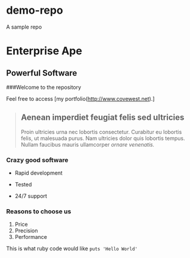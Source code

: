 # demo-repo
A sample repo

Enterprise Ape
==============

Powerful Software
-----------------

###Welcome to the repository

Feel free to access [my portfolio(http://www.covewest.net).]
 
> ## Aenean imperdiet feugiat felis sed ultricies
>
>Proin ultricies urna nec lobortis consectetur. Curabitur eu lobortis felis, ut malesuada purus. Nam ultricies dolor quis lobortis tempus. Nullam faucibus mauris ullamcorper *ornare venenatis.*

### Crazy good software

* Rapid development
+ Tested
- 24/7 support

### Reasons to choose us
1. Price
2. Precision
3. Performance

This is what ruby code would like `puts 'Hello World'`

